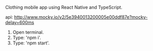 Clothing mobile app using React Native and TypeScript.

api: http://www.mocky.io/v2/5e3940013200005e00ddf87e?mocky-delay=600ms

1. Open terminal.
2. Type: 'npm i'.
3. Type: 'npm start'.